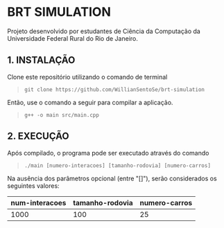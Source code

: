 # BRT SIMULATION
Projeto desenvolvido por estudantes de Ciência da Computação da Universidade Federal Rural do Rio de Janeiro.

## 1. INSTALAÇÃO
Clone este repositório utilizando o comando de terminal

> ``git clone https://github.com/WillianSentoSe/brt-simulation``

Então, use o comando a seguir para compilar a aplicação.

> ``g++ -o main src/main.cpp``

## 2. EXECUÇÃO
Após compilado, o programa pode ser executado através do comando 

> ``./main [numero-interacoes] [tamanho-rodovia] [numero-carros]``

Na ausência dos parâmetros opcional (entre "[]"), serão considerados os seguintes valores:

| num-interacoes | tamanho-rodovia | numero-carros |
| -------------- | --------------- | ------------- |
| 1000 | 100 | 25 |

